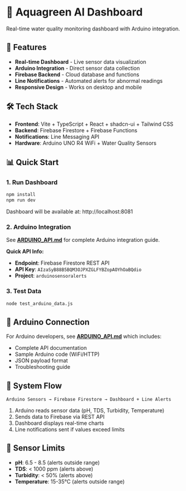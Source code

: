 # 🌊 Aquagreen AI Dashboard

Real-time water quality monitoring dashboard with Arduino integration.

## 🚀 Features

- **Real-time Dashboard** - Live sensor data visualization
- **Arduino Integration** - Direct sensor data collection  
- **Firebase Backend** - Cloud database and functions
- **Line Notifications** - Automated alerts for abnormal readings
- **Responsive Design** - Works on desktop and mobile

## 🛠️ Tech Stack

- **Frontend**: Vite + TypeScript + React + shadcn-ui + Tailwind CSS
- **Backend**: Firebase Firestore + Firebase Functions
- **Notifications**: Line Messaging API
- **Hardware**: Arduino UNO R4 WiFi + Water Quality Sensors

## 📊 Quick Start

### 1. Run Dashboard
```bash
npm install
npm run dev
```
Dashboard will be available at: http://localhost:8081

### 2. Arduino Integration
See **[ARDUINO_API.md](./ARDUINO_API.md)** for complete Arduino integration guide.

**Quick API Info:**
- **Endpoint**: Firebase Firestore REST API
- **API Key**: `AIzaSyB88B5BQM3OJPXZGLFYBZopAOYhOaBQdio`
- **Project**: `arduinosensoralerts`

### 3. Test Data
```bash
node test_arduino_data.js
```

## 🔗 Arduino Connection

For Arduino developers, see **[ARDUINO_API.md](./ARDUINO_API.md)** which includes:
- Complete API documentation
- Sample Arduino code (WiFi/HTTP)
- JSON payload format
- Troubleshooting guide

## 📱 System Flow

```
Arduino Sensors → Firebase Firestore → Dashboard + Line Alerts
```

1. Arduino reads sensor data (pH, TDS, Turbidity, Temperature)
2. Sends data to Firebase via REST API  
3. Dashboard displays real-time charts
4. Line notifications sent if values exceed limits

## 🎯 Sensor Limits

- **pH**: 6.5 - 8.5 (alerts outside range)
- **TDS**: < 1000 ppm (alerts above)
- **Turbidity**: < 50% (alerts above)  
- **Temperature**: 15-35°C (alerts outside range)
